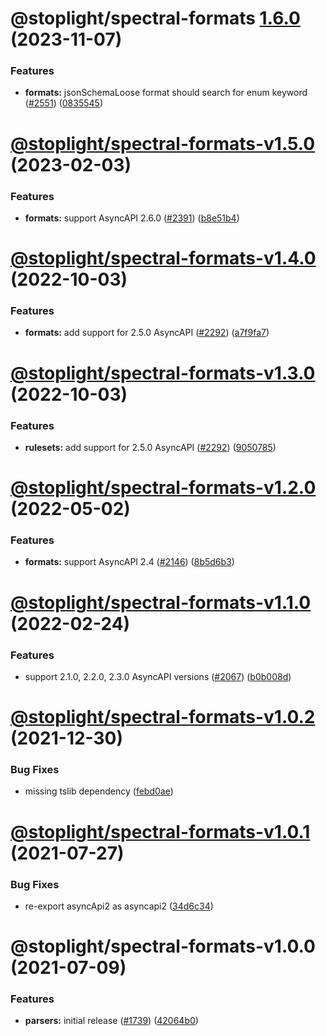 # @stoplight/spectral-formats [1.6.0](https://github.com/stoplightio/spectral/compare/@stoplight/spectral-formats-v1.5.0...@stoplight/spectral-formats-1.6.0) (2023-11-07)


### Features

* **formats:** jsonSchemaLoose format should search for enum keyword ([#2551](https://github.com/stoplightio/spectral/issues/2551)) ([0835545](https://github.com/stoplightio/spectral/commit/0835545f0b43e7995720bb8a455808f76ef69483))

# [@stoplight/spectral-formats-v1.5.0](https://github.com/stoplightio/spectral/compare/@stoplight/spectral-formats-v1.4.0...@stoplight/spectral-formats-v1.5.0) (2023-02-03)


### Features

* **formats:** support AsyncAPI 2.6.0 ([#2391](https://github.com/stoplightio/spectral/issues/2391)) ([b8e51b4](https://github.com/stoplightio/spectral/commit/b8e51b487e0667908d8148b818007026722cacb7))

# [@stoplight/spectral-formats-v1.4.0](https://github.com/stoplightio/spectral/compare/@stoplight/spectral-formats-v1.3.0...@stoplight/spectral-formats-v1.4.0) (2022-10-03)


### Features

* **formats:** add support for 2.5.0 AsyncAPI ([#2292](https://github.com/stoplightio/spectral/issues/2292)) ([a7f9fa7](https://github.com/stoplightio/spectral/commit/a7f9fa72b80b0327fb1fca6e4ee84f9878618f4e))

# [@stoplight/spectral-formats-v1.3.0](https://github.com/stoplightio/spectral/compare/@stoplight/spectral-formats-v1.2.0...@stoplight/spectral-formats-v1.3.0) (2022-10-03)


### Features

* **rulesets:** add support for 2.5.0 AsyncAPI ([#2292](https://github.com/stoplightio/spectral/issues/2292)) ([9050785](https://github.com/stoplightio/spectral/commit/90507856be44ae3538c214b12ca9ed242e4db64b))

# [@stoplight/spectral-formats-v1.2.0](https://github.com/stoplightio/spectral/compare/@stoplight/spectral-formats-v1.1.0...@stoplight/spectral-formats-v1.2.0) (2022-05-02)


### Features

* **formats:** support AsyncAPI 2.4 ([#2146](https://github.com/stoplightio/spectral/issues/2146)) ([8b5d6b3](https://github.com/stoplightio/spectral/commit/8b5d6b3f91777f2370fd02eecb44f72078e55f01))

# [@stoplight/spectral-formats-v1.1.0](https://github.com/stoplightio/spectral/compare/@stoplight/spectral-formats-v1.0.2...@stoplight/spectral-formats-v1.1.0) (2022-02-24)

### Features

- support 2.1.0, 2.2.0, 2.3.0 AsyncAPI versions ([#2067](https://github.com/stoplightio/spectral/issues/2067)) ([b0b008d](https://github.com/stoplightio/spectral/commit/b0b008d65794df177dbfe7d9589c90d541c2794d))

# [@stoplight/spectral-formats-v1.0.2](https://github.com/stoplightio/spectral/compare/@stoplight/spectral-formats-v1.0.1...@stoplight/spectral-formats-v1.0.2) (2021-12-30)

### Bug Fixes

- missing tslib dependency ([febd0ae](https://github.com/stoplightio/spectral/commit/febd0aee044b481950a7773c21f6e4f686f1768f))

# [@stoplight/spectral-formats-v1.0.1](https://github.com/stoplightio/spectral/compare/@stoplight/spectral-formats-v1.0.0...@stoplight/spectral-formats-v1.0.1) (2021-07-27)

### Bug Fixes

- re-export asyncApi2 as asyncapi2 ([34d6c34](https://github.com/stoplightio/spectral/commit/34d6c342f09386a832cb781dfa2ef3dec85a808a))

# @stoplight/spectral-formats-v1.0.0 (2021-07-09)

### Features

- **parsers:** initial release ([#1739](https://github.com/stoplightio/spectral/issues/1739)) ([42064b0](https://github.com/stoplightio/spectral/commit/42064b04887616e863f2da27cd19b4cdcc35c0a3))
